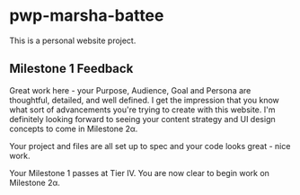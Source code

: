 # pwp-marsha-battee
This is a personal website project.

## Milestone 1 Feedback
Great work here - your Purpose, Audience, Goal and Persona are thoughtful, detailed, and well defined. I get the impression that you know what sort of advancements you're trying to create with this website. I'm definitely looking forward to seeing your content strategy and UI design concepts to come in Milestone 2α.

Your project and files are all set up to spec and your code looks great - nice work.

Your Milestone 1 passes at Tier IV. You are now clear to begin work on Milestone 2α.
